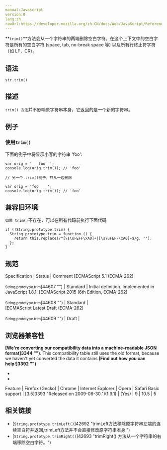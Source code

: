 ```yaml
---
manual:Javascript
version:0
lang:zh
rawUrl:https://developer.mozilla.org/zh-CN/docs/Web/JavaScript/Reference/Global_Objects/String/trim
---
```








**`trim()`**方法会从一个字符串的两端删除空白字符。在这个上下文中的空白字符是所有的空白字符 (space, tab, no-break space 等) 以及所有行终止符字符（如 LF，CR）。


## 语法<a name="语法"></a>

```
str.trim()
```

## 描述<a name="Description"></a>


`trim() 方法`并不影响原字符串本身，它返回的是一个新的字符串。


## 例子<a name="Examples"></a>

### 使用`trim()`<a name="Example:_Using_toLowerCase"></a>


下面的例子中将显示小写的字符串 &#39;foo&#39;:


```
var orig = '   foo  ';
console.log(orig.trim()); // 'foo'

// 另一个.trim()例子，只从一边删除

var orig = 'foo    ';
console.log(orig.trim()); // 'foo'
```

## 兼容旧环境<a name="兼容旧环境"></a>


`如果 trim()`不存在，可以在所有代码前执行下面代码


```
if (!String.prototype.trim) {
  String.prototype.trim = function () {
    return this.replace(/^[\s\uFEFF\xA0]+|[\s\uFEFF\xA0]+$/g, '');
  };
}
```

## 规范<a name="规范"></a>

Specification | Status | Comment 
[ECMAScript 5.1 (ECMA-262)<br></br><small>String.prototype.trim</small>]44607 "") | Standard | Initial definition. Implemented in JavaScript 1.8.1. 
[ECMAScript 2015 (6th Edition, ECMA-262)<br></br><small>String.prototype.trim</small>]44608 "") | Standard |  
[ECMAScript Latest Draft (ECMA-262)<br></br><small>String.prototype.trim</small>]44609 "") | Draft |  


## 浏览器兼容性<a name="Browser_compatibility"></a>


**[We&#39;re converting our compatibility data into a machine-readable JSON format]3344 "")**. This compatibility table still uses the old format, because we haven&#39;t yet converted the data it contains.**[Find out how you can help!]3392 "")**


* 
* 

Feature | Firefox (Gecko) | Chrome | Internet Explorer | Opera | Safari 
Basic support | [3.5]3393 "Released on 2009-06-30.")(1.9.1) | (Yes) | 9 | 10.5 | 5 





## 相关链接<a name="See_also"></a>

* [`String.prototype.trimLeft()`]42692 "trimLeft方法移除原字符串左端的连续空白符并返回,trimLeft方法并不会直接修改原字符串本身.")<i></i>
* [`String.prototype.trimRight()`]42693 "trimRight() 方法从一个字符串的右端移除空白字符。")<i></i>



